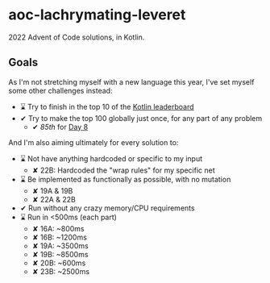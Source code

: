 # aoc-lachrymating-leveret

2022 Advent of Code solutions, in Kotlin.

## Goals

As I'm not stretching myself with a new language this year, I've set myself some other challenges instead:

- ⌛ Try to finish in the top 10 of
  the [Kotlin leaderboard](https://adventofcode.com/2022/leaderboard/private/view/236080)
- ✔ Try to make the top 100 globally just once, for any part of any problem
    - ✔ *85th* for [Day 8](https://adventofcode.com/2022/leaderboard/day/8)

And I'm also aiming ultimately for every solution to:

- ⌛ Not have anything hardcoded or specific to my input
    - ✘ 22B: Hardcoded the "wrap rules" for my specific net
- ⌛ Be implemented as functionally as possible, with no mutation
    - ✘ 19A & 19B
    - ✘ 22A & 22B
- ✔ Run without any crazy memory/CPU requirements
- ⌛ Run in <500ms (each part)
    - ✘ 16A: ~800ms
    - ✘ 16B: ~1200ms
    - ✘ 19A: ~3500ms
    - ✘ 19B: ~8500ms
    - ✘ 20B: ~600ms
    - ✘ 23B: ~2500ms